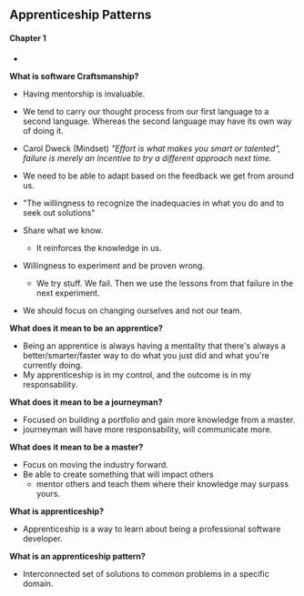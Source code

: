 Apprenticeship Patterns
-

#### Chapter 1

-
 **What is software Craftsmanship?**
 
 * Having mentorship is invaluable.
 * We tend to carry our thought process from our first language to a second language. Whereas the second language may have its own way of doing it. 

 
 * Carol Dweck (Mindset) *"Effort is what makes you smart or talented", failure is merely an incentive to try a different approach next time.*
 
 * We need to be able to adapt based on the feedback we get from around us. 
  * "The willingness to recognize the inadequacies in what you do and to seek out solutions"
* Share what we know. 
  * It reinforces the knowledge in us. 
* Willingness to experiment and be proven wrong.
  *   We try stuff. We fail. Then we use the lessons from that failure in the next experiment. 
* We should focus on changing ourselves and not our team. 

**What does it mean to be an apprentice?**

* Being an apprentice is always having a mentality that there's always a better/smarter/faster way to do what you just did and what you're currently doing.
* My apprenticeship is in my control, and the outcome is in my responsability.

**What does it mean to be a journeyman?**

* Focused on building a portfolio and gain more knowledge from a master.
* journeyman will have more responsability, will communicate more. 

**What does it mean to be a master?**

* Focus on moving the industry forward.
* Be able to create something that will impact others
  * mentor others and teach them where their knowledge may surpass yours.
  
**What is apprenticeship?**

* Apprenticeship is a way to learn about being a professional software developer.

**What is an apprenticeship pattern?**

* Interconnected set of solutions to common problems in a specific domain. 
